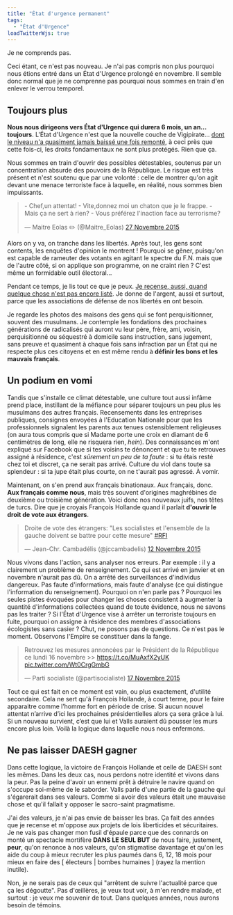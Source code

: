 ```yaml
---
title: "État d'urgence permanent"
tags:
  - "État d'Urgence"
loadTwitterWjs: true
---
```


Je ne comprends pas.

Ceci étant, ce n'est pas nouveau. Je n'ai pas compris non plus pourquoi nous
étions entré dans un État d'Urgence prolongé en novembre. Il semble donc normal
que je ne comprenne pas pourquoi nous sommes en train d'en enlever le verrou
temporel.

<!-- more -->

## Toujours plus

**Nous nous dirigeons vers État d'Urgence qui durera 6 mois, un an… toujours**.
L'État d'Urgence n'est que la nouvelle couche de Vigipirate…
[dont le niveau n'a quasiment jamais baissé une fois remonté](https://fr.wikipedia.org/wiki/Plan_Vigipirate#Historique_du_plan_Vigipirate 'Historique du plan Vigipirate'),
à ceci près que cette fois-ci, les droits fondamentaux ne sont plus protégés.
Rien que ça.

Nous sommes en train d'ouvrir des possibles détestables, soutenus par un
concentration absurde des pouvoirs de la République. Le risque est très présent
et n'est soutenu que par une volonté : celle de montrer qu'on agit devant une
menace terroriste face à laquelle, en réalité, nous sommes bien impuissants.

<blockquote class="twitter-tweet" lang="fr"><p lang="fr" dir="ltr">- Chef,un attentat!&#10;- Vite,donnez moi un chaton que je le frappe. &#10;- Mais ça ne sert à rien? &#10;- Vous préférez l&#39;inaction face au terrorisme?</p>&mdash; Maitre Eolas ✏️ (@Maitre_Eolas) <a href="https://twitter.com/Maitre_Eolas/status/670325953210486788">27 Novembre 2015</a></blockquote>

Alors on y va, on tranche dans les libertés. Après tout, les gens sont contents,
les enquêtes d'opinion le montrent ! Pourquoi se gêner, puisqu'on est capable de
rameuter des votants en agitant le spectre du F.N. mais que de l'autre côté, si
on applique son programme, on ne craint rien ? C'est même un formidable outil
électoral…

Pendant ce temps, je lis tout ce que je peux.
[Je recense, aussi, quand quelque chose n'est pas encore listé](https://wiki.laquadrature.net/%C3%89tat_urgence/Recensement).
Je donne de l'argent, aussi et surtout, parce que les associations de défense de
nos libertés en ont besoin.

Je regarde les photos des maisons des gens qui se font perquisitionner, souvent
des musulmans. Je contemple les fondations des prochaines générations de
radicalisés qui auront vu leur père, frère, ami, voisin, perquisitionné ou
séquestré à domicile sans instruction, sans jugement, sans preuve et quasiment à
chaque fois sans infraction par un État qui ne respecte plus ces citoyens et en
est même rendu à **définir les bons et les mauvais français**.

## Un podium en vomi

Tandis que s'installe ce climat détestable, une culture tout aussi infâme prend
place, instillant de la méfiance pour séparer toujours un peu plus les musulmans
des autres français. Recensements dans les entreprises publiques, consignes
envoyées à l'Education Nationale pour que les professionnels signalent les
parents aux tenues ostensiblement religieuses (on aura tous compris que si
Madame porte une croix en diamant de 6 centimètres de long, elle ne risquera
rien, _hein_). Des connaissances m'ont expliqué sur Facebook que si tes voisins
te dénoncent et que tu te retrouves assigné à résidence, c'est _sûrement un peu
de ta faute_ : si tu étais resté chez toi et discret, ça ne serait pas arrivé.
Culture du viol dans toute sa splendeur : si ta jupe était plus courte, on ne
t'aurait pas agressé. À vomir.

Maintenant, on s'en prend aux français binationaux. Aux français, donc. **Aux
français comme nous**, mais très souvent d'origines maghrébines de deuxième ou
troisième génération. Voici donc nos nouveaux juifs, nos têtes de turcs. Dire
que je croyais François Hollande quand il parlait **d'ouvrir le droit de vote
aux étrangers**.

<blockquote class="twitter-tweet" lang="fr"><p lang="fr" dir="ltr">Droite de vote des étrangers: &quot;Les socialistes et l&#39;ensemble de la gauche doivent se battre pour cette mesure&quot; <a href="https://twitter.com/hashtag/RFI?src=hash">#RFI</a></p>&mdash; Jean-Chr. Cambadélis (@jccambadelis) <a href="https://twitter.com/jccambadelis/status/664711396475740160">12 Novembre 2015</a></blockquote>

Nous vivons dans l'action, sans analyser nos erreurs. Par exemple : il y a
clairement un problème de renseignement. Ce qui est arrivé en janvier et en
novembre n'aurait pas dû. On a arrêté des surveillances d'individus dangereux.
Pas faute d'informations, mais faute d'analyse (ce qui distingue l'information
du renseignement). Pourquoi on n'en parle pas ? Pourquoi les seules pistes
évoquées pour changer les choses consistent à augmenter la quantité
d'informations collectées quand de toute évidence, nous ne savons pas les
traiter ? Si l'État d'Urgence vise à arrêter un terroriste toujours en fuite,
pourquoi on assigne à résidence des membres d'associations écologistes sans
casier ? Chut, ne posons pas de questions. Ce n'est pas le moment. Observons
l'Empire se constituer dans la fange.

<blockquote class="twitter-tweet" lang="fr"><p lang="fr" dir="ltr">Retrouvez les mesures annoncées par le Président de la République ce lundi 16 novembre &gt;&gt; <a href="https://t.co/MuAxfX2yUK">https://t.co/MuAxfX2yUK</a> <a href="https://t.co/Wt0CrgGmbG">pic.twitter.com/Wt0CrgGmbG</a></p>&mdash; Parti socialiste (@partisocialiste) <a href="https://twitter.com/partisocialiste/status/666652814446305280">17 Novembre 2015</a></blockquote>

Tout ce qui est fait en ce moment est vain, ou plus exactement, d'utilité
secondaire. Cela ne sert qu'à François Hollande, à court terme, pour le faire
apparaitre comme l’homme fort en période de crise. Si aucun nouvel attentat
n’arrive d’ici les prochaines présidentielles alors ça sera grâce à lui. Si un
nouveau survient, c’est que lui et Valls auraient dû pousser les murs encore
plus loin. Voilà la logique dans laquelle nous nous enfermons.

## Ne pas laisser DAESH gagner

Dans cette logique, la victoire de François Hollande et celle de DAESH sont les
mêmes. Dans les deux cas, nous perdons notre identité et vivons dans la peur.
Pas la peine d'avoir un ennemi prêt à détruire le navire quand on s'occupe
soi-même de le saborder. Valls parle d'une partie de la gauche qui s'égarerait
dans ses valeurs. Comme si avoir des valeurs était une mauvaise chose et qu'il
fallait y opposer le sacro-saint pragmatisme.

J'ai des valeurs, je n'ai pas envie de baisser les bras. Ça fait des années que
je recense et m'oppose aux projets de lois liberticides et sécuritaires. Je ne
vais pas changer mon fusil d'épaule parce que des connards on monté un spectacle
mortifère **DANS LE SEUL BUT** de nous faire, justement, **peur**, qu'on renonce
à nos valeurs, qu'on stigmatise davantage et qu'on les aide du coup à mieux
recruter les plus paumés dans 6, 12, 18 mois pour mieux en faire des \[
électeurs \| bombes humaines \] (rayez la mention inutile).

Non, je ne serais pas de ceux qui "arrêtent de suivre l'actualité parce que ça
les dégoutte". Pas d'œillères, je veux tout voir, à m'en rendre malade, et
surtout : je veux me souvenir de tout. Dans quelques années, nous aurons besoin
de témoins.
